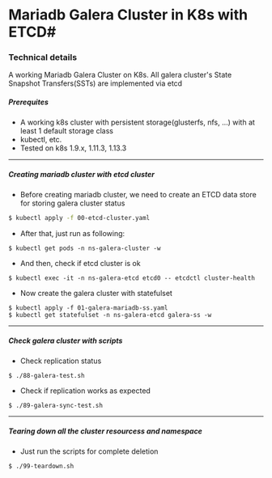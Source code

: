 # Mariadb Galera Cluster in K8s with ETCD#

### Technical details

A working Mariadb Galera Cluster on K8s. All galera cluster's State Snapshot Transfers(SSTs) are implemented via etcd

##### Prerequites
- A working k8s cluster with persistent storage(glusterfs, nfs, ...) with at least 1 default storage class
- kubectl, etc.
- Tested on k8s 1.9.x, 1.11.3, 1.13.3

----------

##### Creating mariadb cluster with etcd cluster
- Before creating mariadb cluster, we need to create an ETCD data store
  for storing galera cluster status
```bash
$ kubectl apply -f 00-etcd-cluster.yaml
```

- After that, just run as following:
```
$ kubectl get pods -n ns-galera-cluster -w
```

- And then, check if etcd cluster is ok
```
$ kubectl exec -it -n ns-galera-etcd etcd0 -- etcdctl cluster-health
```

- Now create the galera cluster with statefulset
```
$ kubectl apply -f 01-galera-mariadb-ss.yaml
$ kubectl get statefulset -n ns-galera-etcd galera-ss -w
```

----------

##### Check galera cluster with scripts

- Check replication status
```
$ ./88-galera-test.sh
```

- Check if replication works as expected 
```
$ ./89-galera-sync-test.sh
```

----------

##### Tearing down all the cluster resourcess and namespace

- Just run the scripts for complete deletion
```
$ ./99-teardown.sh
```
